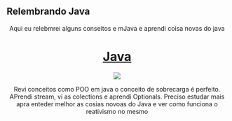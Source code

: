 ## Relembrando Java
<p align="center">Aqui eu relebmrei alguns conseitos e mJava e aprendi coisa novas do java</p>
<h1 align="center">
    <a href="[https://pt-br.js.org/]"> Java</a>
</h1>

<p align="center">
<img loading="lazy" src="http://img.shields.io/static/v1?label=STATUS&message=%20Entendendo-Java&color=brown&style=for-the-badge"/>
</p>

<p align="center">
  Revi conceitos como POO em java o conceito de sobrecarga é perfeito. APrendi stream, vi as colections e aprendi Optionals.
  Preciso estudar mais apra enteder melhor as cosias novoas do Java e ver como funciona o reativismo no mesmo
</p>
